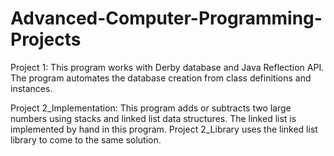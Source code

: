 # Advanced-Computer-Programming-Projects

Project 1: This program works with Derby database and Java Reflection API. The program automates the database creation from class definitions and instances. 

Project 2_Implementation: This program adds or subtracts two large numbers using stacks and linked list data structures. The linked list is implemented by  hand in this program. Project 2_Library uses the linked list library to come to the same solution. 
